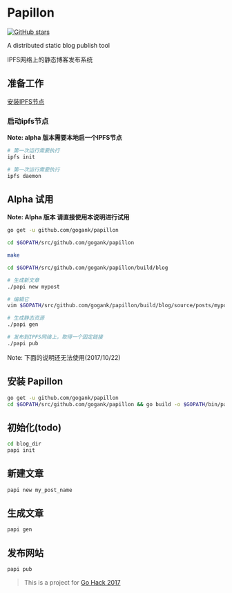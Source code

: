 # Papillon

[![GitHub stars](https://img.shields.io/github/stars/gogank/papillon.svg?style=social&label=Stars)]()

A distributed static blog publish tool

IPFS网络上的静态博客发布系统


## 准备工作 
[安装IPFS节点](https://ipfs.io/docs/install/)

### 启动ipfs节点
**Note: alpha 版本需要本地启一个IPFS节点**

```bash
# 第一次运行需要执行
ipfs init

# 第一次运行需要执行
ipfs daemon

```

## Alpha 试用

**Note: Alpha 版本 请直接使用本说明进行试用**

```bash
go get -u github.com/gogank/papillon

cd $GOPATH/src/github.com/gogank/papillon 

make

cd $GOPATH/src/github.com/gogank/papillon/build/blog

# 生成新文章
./papi new mypost

# 编辑它
vim $GOPATH/src/github.com/gogank/papillon/build/blog/source/posts/mypost.md

# 生成静态资源
./papi gen 

# 发布到IPFS网络上，取得一个固定链接 
./papi pub
```


Note: 下面的说明还无法使用(2017/10/22)
## 安装 Papillon

```bash
go get -u github.com/gogank/papillon
cd $GOPATH/src/github.com/gogank/papillon && go build -o $GOPATH/bin/papi
```

## 初始化(todo)

```bash
cd blog_dir
papi init 
```

## 新建文章
```bash
papi new my_post_name 
```

## 生成文章

```bash
papi gen
```

## 发布网站
```bash
papi pub 
```


> This is a project for [Go Hack 2017](http://gohack2017.golangfoundation.org/)
